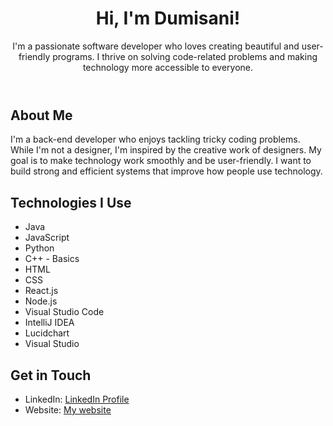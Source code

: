 <!DOCTYPE html>
<html>
<head>
  <meta charset="UTF-8">
  <link rel="stylesheet" href="https://raw.githubusercontent.com/sindresorhus/github-markdown-themes/master/github-dark/github-dark.css">
</head>
<body>

<header>
  <h1>Hi, I'm Dumisani!</h1>
  <p>I'm a passionate software developer who loves creating beautiful and user-friendly programs. I thrive on solving code-related problems and making technology more accessible to everyone.</p>
</header>

<section id="about">
  <h2>About Me</h2>
  <p>I'm a back-end developer who enjoys tackling tricky coding problems. While I'm not a designer, I'm inspired by the creative work of designers. My goal is to make technology work smoothly and be user-friendly. I want to build strong and efficient systems that improve how people use technology.</p>
</section>


<section id="skills">
  <h2>Technologies I Use</h2>
  <ul>
    <li>Java</li>
    <li>JavaScript</li>
<!--     <li>Php</li> -->
    <li>Python</li>
<!--     <li>C# - Basics</li> -->
    <li>C++ - Basics</li>
    <li>HTML</li>
    <li>CSS</li>
    <li>React.js</li>
<!--     <li>Vue.js</li> -->
    <li>Node.js</li>
    <li>Visual Studio Code</li>
    <li>IntelliJ IDEA</li>
<!--     <li>Obsidian</li> -->
    <li>Lucidchart</li>
    <li>Visual Studio</li>
    <!-- Add more skills and technologies as needed -->
  </ul>
</section>

<!--
<section id="projects">
  <h2>My Projects</h2>
  <ul>
    <li><a href="[Link to Project 1]">Project 1 Name</a> - A user-friendly web app for [describe the purpose]</li>
    <li><a href="[Link to Project 2]">Project 2 Name</a> - An elegant mobile application that [brief description]</li>
    <li><a href="[Link to Project 3]">Project 3 Name</a> - A coding challenge solution that demonstrates my problem-solving skills</li>
  </ul>
</section>
-->

<section id="contact">
  <h2>Get in Touch</h2>
  <!-- <p>If you share my passion for creating beautiful software and have exciting projects or opportunities, please don't hesitate to reach out:</p> -->
  <ul>
    <li>LinkedIn: <a href="https://linkedin.com/in/dumisani-mbonani-6119231a2">LinkedIn Profile</a></li>
    <li>Website: <a href="https://portfolio-dumisani.vercel.app/">My website</a></li>

  </ul>
</section>

</body>
</html>